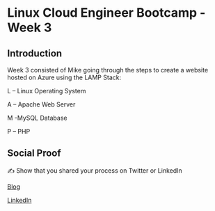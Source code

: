 # Linux Cloud Engineer Bootcamp - Week 3

## Introduction

Week 3 consisted of Mike going through the steps to create a website hosted on Azure using the LAMP Stack:

L – Linux Operating System

A – Apache Web Server

M -MySQL Database

P – PHP

## Social Proof

✍️ Show that you shared your process on Twitter or LinkedIn

[Blog](https://michaeldurkan.com/2021/12/18/100daysofcloud-day40-linuxcloudengineerbootcampday3/)

[LinkedIn](https://www.linkedin.com/posts/michael-durkan-1a72a759_100-days-of-cloud-day-40-linux-cloud-engineer-activity-6878017590229307392-zVIr)
